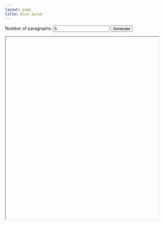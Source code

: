 ```yaml
---
layout: page
title: Econ Ipsum
---
```


<form action="https://econ-ipsum.appspot.com/" method="post" target="my_iframe">
  Number of paragraphs: <input type="text" name="np" value="5">
  <input type="submit" value="Generate" />
</form>

<!-- when the form is submitted, the server response will appear in this iframe -->
<iframe name="my_iframe" src="" width="100%" height="600px"></iframe>